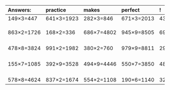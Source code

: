 | Answers: | practice | makes | perfect | ! |
| :--- | :--- | :--- | :--- | :--- |
| 149×3=447 | 641×3=1923 | 282×3=846 | 671×3=2013 | 436×2=872 | 
|   |   |   |   |   | 
|   |   |   |   |   | 
|   |   |   |   |   | 
| 863×2=1726 | 168×2=336 | 686×7=4802 | 945×9=8505 | 693×8=5544 | 
|   |   |   |   |   | 
|   |   |   |   |   | 
|   |   |   |   |   | 
|   |   |   |   |   | 
| 478×8=3824 | 991×2=1982 | 380×2=760 | 979×9=8811 | 297×8=2376 | 
|   |   |   |   |   | 
|   |   |   |   |   | 
|   |   |   |   |   | 
|   |   |   |   |   | 
| 155×7=1085 | 392×9=3528 | 494×9=4446 | 550×7=3850 | 485×8=3880 | 
|   |   |   |   |   | 
|   |   |   |   |   | 
|   |   |   |   |   | 
|   |   |   |   |   | 
| 578×8=4624 | 837×2=1674 | 554×2=1108 | 190×6=1140 | 324×7=2268 | 
